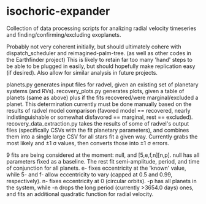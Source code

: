 # isochoric-expander
Collection of data processing scripts for analizing radial velocity timeseries and finding/confirming/excluding exoplanets.

Probably not very coherent initially, but should ultimately cohere with dispatch_scheduler and reimagined-palm-tree. (as well as other codes in the Earthfinder project) This is likely to retain far too many 'hand' steps to be able to be plugged in easily, but should hopefully make replication easy (if desired). Also allow for similar analysis in future projects.

planets.py generates input files for radvel, given an existing set of planetary systems (and RVs).
recovery_plots.py generates plots, given a table of planets (same as above) plus if the fits recovered/were marginal/excluded a planet. This determination currently must be done manually based on the results of radvel model comparison (favored model == recovered, nearly indistinguishable or somewhat disfavored == marginal, rest == excluded).
recovery_data_extraction.py takes the results of some of radvel's output files (specifically CSVs with the fit planetary parameters), and combines them into a single large CSV for all stars fit a given way. Currently grabs the most likely and ±1 σ values, then converts those into ±1 σ errors.

9 fits are being considered at the moment: null, and [5,e,f,n][n,p]. null has all parameters fixed as a baseline. The rest fit semi-amplitude, period, and time of conjunction for all planets. e- fixes eccentricity at the 'known' value, while 5- and f- allow eccentricity to vary (capped at 0.5 and 0.99, respectively). n- fixes eccentricity at 0 (circular orbits). -p has all planets in the system, while -n drops the long period (currently >3654.0 days) ones, and fits an additional quadratic function for radial velocity.
